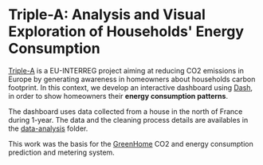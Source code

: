 

Triple-A: Analysis and Visual Exploration of Households' Energy Consumption
==========

[Triple-A](http://triple-a-interreg.eu) is a EU-INTERREG project aiming at reducing CO2 emissions in Europe by generating awareness in homeowners about households carbon footprint. In this context, we develop an interactive dashboard using [Dash](https://dash.plotly.com), in order to show homeowners their **energy consumption patterns**.

The dashboard uses data collected from a house in the north of France during 1-year. The data and the cleaning process details are availables in the [data-analysis](https://github.com/javieraespinosa/TripleA-household-energy-analysis/tree/master/data-analysis) folder.

This work was the basis for the [GreenHome](./GreenHome.pdf) CO2 and energy consumption prediction and metering system.
